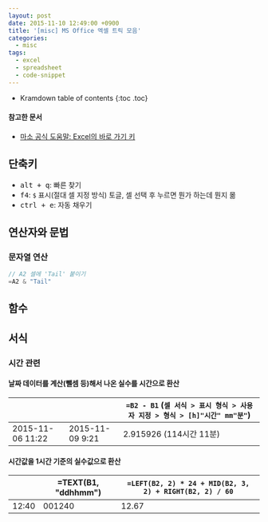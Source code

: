 ```yaml
---
layout: post
date: 2015-11-10 12:49:00 +0900
title: '[misc] MS Office 엑셀 트릭 모음'
categories:
  - misc
tags:
  - excel
  - spreadsheet
  - code-snippet
---
```


* Kramdown table of contents
{:toc .toc}

#### 참고한 문서

- [마소 공식 도움말: Excel의 바로 가기 키](https://support.microsoft.com/ko-kr/office/excel%EC%9D%98-%EB%B0%94%EB%A1%9C-%EA%B0%80%EA%B8%B0-%ED%82%A4-1798d9d5-842a-42b8-9c99-9b7213f0040f)

## 단축키

- <kbd>alt + q</kbd>: 빠른 찾기
- <kbd>f4</kbd>: `$` 표시(절대 셀 지정 방식) 토글, 셀 선택 후 누르면 뭔가 하는데 뭔지 몲
- <kbd>ctrl + e</kbd>: 자동 채우기

## 연산자와 문법

### 문자열 연산

```js
// A2 셀에 'Tail' 붙이기
=A2 & "Tail"
```

## 함수

## 서식

### 시간 관련

#### 날짜 데이터를 계산(뺄셈 등)해서 나온 실수를 시간으로 환산

|  |  |`=B2 - B1` (`셀 서식 > 표시 형식 > 사용자 지정 > 형식 > [h]"시간" mm"분"`)|
|--|--|--|
|2015-11-06 11:22|2015-11-09 9:21|2.915926 (114시간 11분)|

#### 시간값을 1시간 기준의 실수값으로 환산

|  |=TEXT(B1, "ddhhmm")|`=LEFT(B2, 2) * 24 + MID(B2, 3, 2) + RIGHT(B2, 2) / 60`|
|--|--|--|
|12:40|001240|12.67|

